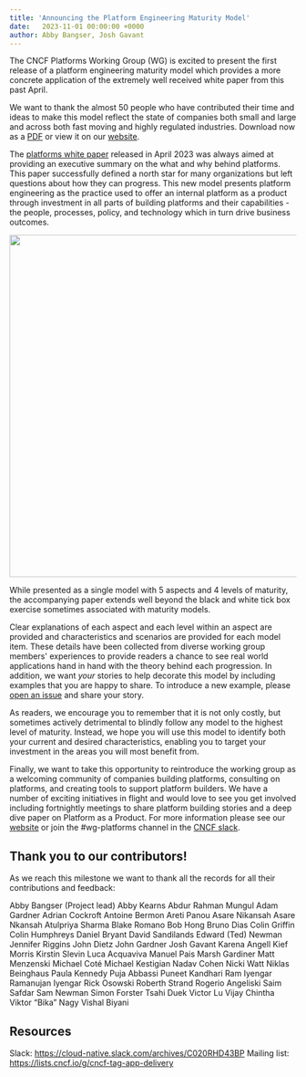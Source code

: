 ```yaml
---
title: 'Announcing the Platform Engineering Maturity Model'
date:   2023-11-01 00:00:00 +0000
author: Abby Bangser, Josh Gavant
---
```


The CNCF Platforms Working Group (WG) is excited to present the first release of a platform engineering maturity model which provides a more concrete application of the extremely well received white paper from this past April.

We want to thank the almost 50 people who have contributed their time and ideas to make this model reflect the state of companies both small and large and across both fast moving and highly regulated industries. Download now as a [PDF](https://github.com/cncf/tag-app-delivery/raw/main/platforms-maturity-model/v1/assets/platform-eng-maturity-model-v1.0.pdf) or view it on our [website](https://appdelivery.cncf.io/whitepapers/platform-eng-maturity-model/).

The [platforms white paper](https://appdelivery.cncf.io/whitepapers/platforms) released in April 2023 was always aimed at providing an executive summary on the what and why behind platforms. This paper successfully defined a north star for many organizations but left questions about how they can progress. This new model presents platform engineering as the practice used to offer an internal platform as a product through investment in all parts of building platforms and their capabilities - the people, processes, policy, and technology which in turn drive business outcomes.

<img src="../assets/platforms-mm-v1-table.png" width=600px /><br/>

While presented as a single model with 5 aspects and 4 levels of maturity, the accompanying paper extends well beyond the black and white tick box exercise sometimes associated with maturity models.

Clear explanations of each aspect and each level within an aspect are provided and  characteristics and scenarios are provided for each model item. These details have been collected from diverse working group members' experiences to provide readers a chance to see real world applications hand in hand with the theory behind each progression. In addition, we want _your_ stories to help decorate this model by including examples that you are happy to share. To introduce a new example, please [open an issue](https://github.com/cncf/tag-app-delivery/issues/new?assignees=&labels=&projects=&template=platform-maturity-model-example.md) and share your story.

As readers, we encourage you to remember that it is not only costly, but sometimes actively detrimental to blindly follow any model to the highest level of maturity. Instead, we hope you will use this model to identify both your current and desired characteristics, enabling you to target your investment in the areas you will most benefit from.

Finally, we want to take this opportunity to reintroduce the working group as a welcoming community of companies building platforms, consulting on platforms, and creating tools to support platform builders. We have a number of exciting initiatives in flight and would love to see you get involved including fortnightly meetings to share platform building stories and a deep dive paper on Platform as a Product. For more information please see our [website](https://appdelivery.cncf.io) or join the #wg-platforms channel in the [CNCF slack](https://slack.cncf.io/).

## Thank you to our contributors!

As we reach this milestone we want to thank all the records for all their contributions and feedback:

Abby Bangser (Project lead)
Abby Kearns
Abdur Rahman Mungul
Adam Gardner
Adrian Cockroft
Antoine Bermon
Areti Panou
Asare Nikansah
Asare Nkansah
Atulpriya Sharma
Blake Romano
Bob Hong
Bruno Dias
Colin Griffin
Colin Humphreys
Daniel Bryant
David Sandilands
Edward (Ted) Newman
Jennifer Riggins
John Dietz
John Gardner
Josh Gavant
Karena Angell
Kief Morris
Kirstin Slevin
Luca Acquaviva
Manuel Pais
Marsh Gardiner
Matt Menzenski
Michael Coté
Michael Kestigian
Nadav Cohen
Nicki Watt
Niklas Beinghaus
Paula Kennedy
Puja Abbassi
Puneet Kandhari
Ram Iyengar
Ramanujan Iyengar
Rick Osowski
Roberth Strand
Rogerio Angeliski
Saim Safdar
Sam Newman
Simon Forster
Tsahi Duek
Victor Lu
Vijay Chintha
Viktor “Bika” Nagy
Vishal Biyani

## Resources

Slack: https://cloud-native.slack.com/archives/C020RHD43BP
Mailing list: https://lists.cncf.io/g/cncf-tag-app-delivery
